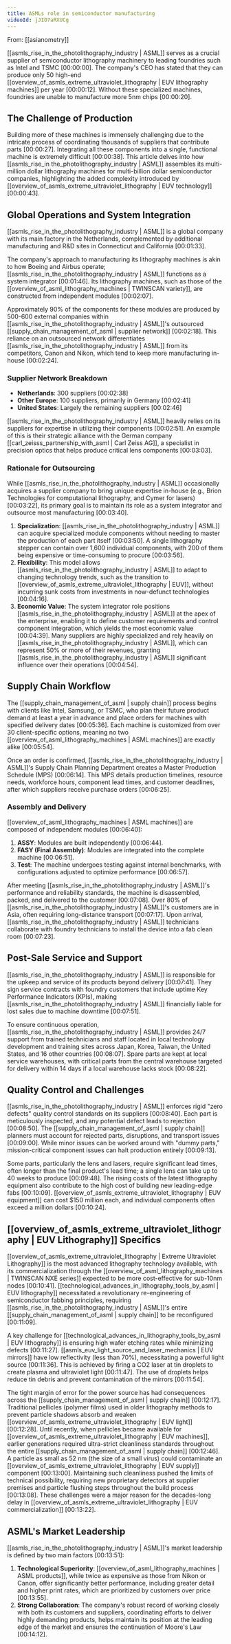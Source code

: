 ```yaml
---
title: ASMLs role in semiconductor manufacturing
videoId: jJIO7aRXUCg
---
```


From: [[asianometry]] <br/> 

[[asmls_rise_in_the_photolithography_industry | ASML]] serves as a crucial supplier of semiconductor lithography machinery to leading foundries such as Intel and TSMC <a class="yt-timestamp" data-t="00:00:00">[00:00:00]</a>. The company's CEO has stated that they can produce only 50 high-end [[overview_of_asmls_extreme_ultraviolet_lithography | EUV lithography machines]] per year <a class="yt-timestamp" data-t="00:00:12">[00:00:12]</a>. Without these specialized machines, foundries are unable to manufacture more 5nm chips <a class="yt-timestamp" data-t="00:00:20">[00:00:20]</a>.

## The Challenge of Production

Building more of these machines is immensely challenging due to the intricate process of coordinating thousands of suppliers that contribute parts <a class="yt-timestamp" data-t="00:00:27">[00:00:27]</a>. Integrating all these components into a single, functional machine is extremely difficult <a class="yt-timestamp" data-t="00:00:38">[00:00:38]</a>. This article delves into how [[asmls_rise_in the_photolithography_industry | ASML]] assembles its multi-million dollar lithography machines for multi-billion dollar semiconductor companies, highlighting the added complexity introduced by [[overview_of_asmls_extreme_ultraviolet_lithography | EUV technology]] <a class="yt-timestamp" data-t="00:00:43">[00:00:43]</a>.

## Global Operations and System Integration

[[asmls_rise_in_the_photolithography_industry | ASML]] is a global company with its main factory in the Netherlands, complemented by additional manufacturing and R&D sites in Connecticut and California <a class="yt-timestamp" data-t="00:01:33">[00:01:33]</a>.

The company's approach to manufacturing its lithography machines is akin to how Boeing and Airbus operate; [[asmls_rise_in_the_photolithography_industry | ASML]] functions as a system integrator <a class="yt-timestamp" data-t="00:01:46">[00:01:46]</a>. Its lithography machines, such as those of the [[overview_of_asml_lithography_machines | TWINSCAN variety]], are constructed from independent modules <a class="yt-timestamp" data-t="00:02:07">[00:02:07]</a>.

Approximately 90% of the components for these modules are produced by 500-600 external companies within [[asmls_rise_in_the_photolithography_industry | ASML]]'s outsourced [[supply_chain_management_of_asml | supplier network]] <a class="yt-timestamp" data-t="00:02:18">[00:02:18]</a>. This reliance on an outsourced network differentiates [[asmls_rise_in_the_photolithography_industry | ASML]] from its competitors, Canon and Nikon, which tend to keep more manufacturing in-house <a class="yt-timestamp" data-t="00:02:24">[00:02:24]</a>.

### Supplier Network Breakdown
*   **Netherlands**: 300 suppliers <a class="yt-timestamp" data-t="00:02:38">[00:02:38]</a>
*   **Other Europe**: 100 suppliers, primarily in Germany <a class="yt-timestamp" data-t="00:02:41">[00:02:41]</a>
*   **United States**: Largely the remaining suppliers <a class="yt-timestamp" data-t="00:02:46">[00:02:46]</a>

[[asmls_rise_in_the_photolithography_industry | ASML]] heavily relies on its suppliers for expertise in utilizing their components <a class="yt-timestamp" data-t="00:02:51">[00:02:51]</a>. An example of this is their strategic alliance with the German company [[carl_zeisss_partnership_with_asml | Carl Zeiss AG]], a specialist in precision optics that helps produce critical lens components <a class="yt-timestamp" data-t="00:03:03">[00:03:03]</a>.

### Rationale for Outsourcing
While [[asmls_rise_in_the_photolithography_industry | ASML]] occasionally acquires a supplier company to bring unique expertise in-house (e.g., Brion Technologies for computational lithography, and Cymer for lasers) <a class="yt-timestamp" data-t="00:03:22">[00:03:22]</a>, its primary goal is to maintain its role as a system integrator and outsource most manufacturing <a class="yt-timestamp" data-t="00:03:40">[00:03:40]</a>.
1.  **Specialization**: [[asmls_rise_in_the_photolithography_industry | ASML]] can acquire specialized module components without needing to master the production of each part itself <a class="yt-timestamp" data-t="00:03:50">[00:03:50]</a>. A single lithography stepper can contain over 1,600 individual components, with 200 of them being expensive or time-consuming to procure <a class="yt-timestamp" data-t="00:03:56">[00:03:56]</a>.
2.  **Flexibility**: This model allows [[asmls_rise_in_the_photolithography_industry | ASML]] to adapt to changing technology trends, such as the transition to [[overview_of_asmls_extreme_ultraviolet_lithography | EUV]], without incurring sunk costs from investments in now-defunct technologies <a class="yt-timestamp" data-t="00:04:16">[00:04:16]</a>.
3.  **Economic Value**: The system integrator role positions [[asmls_rise_in_the_photolithography_industry | ASML]] at the apex of the enterprise, enabling it to define customer requirements and control component integration, which yields the most economic value <a class="yt-timestamp" data-t="00:04:39">[00:04:39]</a>. Many suppliers are highly specialized and rely heavily on [[asmls_rise_in_the_photolithography_industry | ASML]], which can represent 50% or more of their revenues, granting [[asmls_rise_in_the_photolithography_industry | ASML]] significant influence over their operations <a class="yt-timestamp" data-t="00:04:54">[00:04:54]</a>.

## Supply Chain Workflow

The [[supply_chain_management_of_asml | supply chain]] process begins with clients like Intel, Samsung, or TSMC, who plan their future product demand at least a year in advance and place orders for machines with specified delivery dates <a class="yt-timestamp" data-t="00:05:36">[00:05:36]</a>. Each machine is customized from over 30 client-specific options, meaning no two [[overview_of_asml_lithography_machines | ASML machines]] are exactly alike <a class="yt-timestamp" data-t="00:05:54">[00:05:54]</a>.

Once an order is confirmed, [[asmls_rise_in_the_photolithography_industry | ASML]]'s Supply Chain Planning Department creates a Master Production Schedule (MPS) <a class="yt-timestamp" data-t="00:06:14">[00:06:14]</a>. This MPS details production timelines, resource needs, workforce hours, component lead times, and customer deadlines, after which suppliers receive purchase orders <a class="yt-timestamp" data-t="00:06:25">[00:06:25]</a>.

### Assembly and Delivery
[[overview_of_asml_lithography_machines | ASML machines]] are composed of independent modules <a class="yt-timestamp" data-t="00:06:40">[00:06:40]</a>:
1.  **ASSY**: Modules are built independently <a class="yt-timestamp" data-t="00:06:44">[00:06:44]</a>.
2.  **FASY (Final Assembly)**: Modules are integrated into the complete machine <a class="yt-timestamp" data-t="00:06:51">[00:06:51]</a>.
3.  **Test**: The machine undergoes testing against internal benchmarks, with configurations adjusted to optimize performance <a class="yt-timestamp" data-t="00:06:57">[00:06:57]</a>.

After meeting [[asmls_rise_in_the_photolithography_industry | ASML]]'s performance and reliability standards, the machine is disassembled, packed, and delivered to the customer <a class="yt-timestamp" data-t="00:07:08">[00:07:08]</a>. Over 80% of [[asmls_rise_in_the_photolithography_industry | ASML]]'s customers are in Asia, often requiring long-distance transport <a class="yt-timestamp" data-t="00:07:17">[00:07:17]</a>. Upon arrival, [[asmls_rise_in_the_photolithography_industry | ASML]] technicians collaborate with foundry technicians to install the device into a fab clean room <a class="yt-timestamp" data-t="00:07:23">[00:07:23]</a>.

## Post-Sale Service and Support

[[asmls_rise_in_the_photolithography_industry | ASML]] is responsible for the upkeep and service of its products beyond delivery <a class="yt-timestamp" data-t="00:07:41">[00:07:41]</a>. They sign service contracts with foundry customers that include uptime Key Performance Indicators (KPIs), making [[asmls_rise_in_the_photolithography_industry | ASML]] financially liable for lost sales due to machine downtime <a class="yt-timestamp" data-t="00:07:51">[00:07:51]</a>.

To ensure continuous operation, [[asmls_rise_in_the_photolithography_industry | ASML]] provides 24/7 support from trained technicians and staff located in local technology development and training sites across Japan, Korea, Taiwan, the United States, and 16 other countries <a class="yt-timestamp" data-t="00:08:07">[00:08:07]</a>. Spare parts are kept at local service warehouses, with critical parts from the central warehouse targeted for delivery within 14 days if a local warehouse lacks stock <a class="yt-timestamp" data-t="00:08:22">[00:08:22]</a>.

## Quality Control and Challenges

[[asmls_rise_in_the_photolithography_industry | ASML]] enforces rigid "zero defects" quality control standards on its suppliers <a class="yt-timestamp" data-t="00:08:40">[00:08:40]</a>. Each part is meticulously inspected, and any potential defect leads to rejection <a class="yt-timestamp" data-t="00:08:50">[00:08:50]</a>. The [[supply_chain_management_of_asml | supply chain]] planners must account for rejected parts, disruptions, and transport issues <a class="yt-timestamp" data-t="00:09:00">[00:09:00]</a>. While minor issues can be worked around with "dummy parts," mission-critical component issues can halt production entirely <a class="yt-timestamp" data-t="00:09:13">[00:09:13]</a>.

Some parts, particularly the lens and lasers, require significant lead times, often longer than the final product's lead time; a single lens can take up to 40 weeks to produce <a class="yt-timestamp" data-t="00:09:48">[00:09:48]</a>. The rising costs of the latest lithography equipment also contribute to the high cost of building new leading-edge fabs <a class="yt-timestamp" data-t="00:10:09">[00:10:09]</a>. [[overview_of_asmls_extreme_ultraviolet_lithography | EUV equipment]] can cost $150 million each, and individual components often exceed a million dollars <a class="yt-timestamp" data-t="00:10:24">[00:10:24]</a>.

## [[overview_of_asmls_extreme_ultraviolet_lithography | EUV Lithography]] Specifics

[[overview_of_asmls_extreme_ultraviolet_lithography | Extreme Ultraviolet Lithography]] is the most advanced lithography technology available, with its commercialization through the [[overview_of_asml_lithography_machines | TWINSCAN NXE series]] expected to be more cost-effective for sub-10nm nodes <a class="yt-timestamp" data-t="00:10:41">[00:10:41]</a>. [[technological_advances_in_lithography_tools_by_asml | EUV lithography]] necessitated a revolutionary re-engineering of semiconductor fabbing principles, requiring [[asmls_rise_in_the_photolithography_industry | ASML]]'s entire [[supply_chain_management_of_asml | supply chain]] to be reconfigured <a class="yt-timestamp" data-t="00:11:09">[00:11:09]</a>.

A key challenge for [[technological_advances_in_lithography_tools_by_asml | EUV lithography]] is ensuring high wafer etching rates while minimizing defects <a class="yt-timestamp" data-t="00:11:27">[00:11:27]</a>. [[asmls_euv_light_source_and_laser_mechanics | EUV mirrors]] have low reflectivity (less than 70%), necessitating a powerful light source <a class="yt-timestamp" data-t="00:11:36">[00:11:36]</a>. This is achieved by firing a CO2 laser at tin droplets to create plasma and ultraviolet light <a class="yt-timestamp" data-t="00:11:47">[00:11:47]</a>. The use of droplets helps reduce tin debris and prevent contamination of the mirrors <a class="yt-timestamp" data-t="00:11:54">[00:11:54]</a>.

The tight margin of error for the power source has had consequences across the [[supply_chain_management_of_asml | supply chain]] <a class="yt-timestamp" data-t="00:12:17">[00:12:17]</a>. Traditional pellicles (polymer films) used in older lithography methods to prevent particle shadows absorb and weaken [[overview_of_asmls_extreme_ultraviolet_lithography | EUV light]] <a class="yt-timestamp" data-t="00:12:28">[00:12:28]</a>. Until recently, when pellicles became available for [[overview_of_asmls_extreme_ultraviolet_lithography | EUV machines]], earlier generations required ultra-strict cleanliness standards throughout the entire [[supply_chain_management_of_asml | supply chain]] <a class="yt-timestamp" data-t="00:12:46">[00:12:46]</a>. A particle as small as 52 nm (the size of a small virus) could contaminate an [[overview_of_asmls_extreme_ultraviolet_lithography | EUV supply]] component <a class="yt-timestamp" data-t="00:13:00">[00:13:00]</a>. Maintaining such cleanliness pushed the limits of technical possibility, requiring new proprietary detectors at supplier premises and particle flushing steps throughout the build process <a class="yt-timestamp" data-t="00:13:08">[00:13:08]</a>. These challenges were a major reason for the decades-long delay in [[overview_of_asmls_extreme_ultraviolet_lithography | EUV commercialization]] <a class="yt-timestamp" data-t="00:13:22">[00:13:22]</a>.

## ASML's Market Leadership

[[asmls_rise_in_the_photolithography_industry | ASML]]'s market leadership is defined by two main factors <a class="yt-timestamp" data-t="00:13:51">[00:13:51]</a>:
1.  **Technological Superiority**: [[overview_of_asml_lithography_machines | ASML products]], while twice as expensive as those from Nikon or Canon, offer significantly better performance, including greater detail and higher print rates, which are prioritized by customers over price <a class="yt-timestamp" data-t="00:13:55">[00:13:55]</a>.
2.  **Strong Collaboration**: The company's robust record of working closely with both its customers and suppliers, coordinating efforts to deliver highly demanding products, helps maintain its position at the leading edge of the market and ensures the continuation of Moore's Law <a class="yt-timestamp" data-t="00:14:12">[00:14:12]</a>.